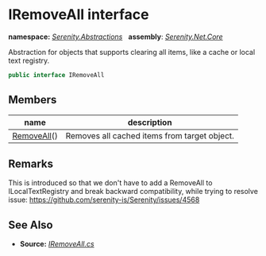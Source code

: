 # IRemoveAll interface
**namespace:** *[Serenity.Abstractions](../README.md#serenity.abstractions-namespace)*   **assembly**: *[Serenity.Net.Core](../README.md)*

Abstraction for objects that supports clearing all items, like a cache or local text registry.

```csharp
public interface IRemoveAll
```

## Members

| name | description |
| --- | --- |
| [RemoveAll](IRemoveAll/RemoveAll.md)() | Removes all cached items from target object. |

## Remarks

This is introduced so that we don't have to add a RemoveAll to ILocalTextRegistry and break backward compatibility, while trying to resolve issue: https://github.com/serenity-is/Serenity/issues/4568

## See Also

* **Source:** *[IRemoveAll.cs](https://github.com/serenity-is/Serenity/blob/master/src/Serenity.Net.Core/Localization/IRemoveAll.cs)*